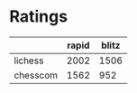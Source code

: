 # Ratings

|          | rapid | blitz |
|----------|-------|-------|
| lichess  | 2002 | 1506 |
| chesscom | 1562 | 952 |
